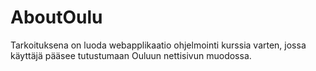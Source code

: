 # AboutOulu
Tarkoituksena on luoda webapplikaatio ohjelmointi kurssia varten, jossa käyttäjä pääsee tutustumaan Ouluun nettisivun muodossa.
